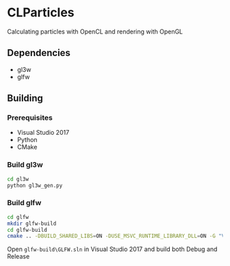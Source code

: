 # CLParticles

Calculating particles with OpenCL and rendering with OpenGL

## Dependencies

- gl3w
- glfw

## Building

### Prerequisites

- Visual Studio 2017
- Python
- CMake

### Build gl3w

```sh
cd gl3w
python gl3w_gen.py
```

### Build glfw

```sh
cd glfw
mkdir glfw-build
cd glfw-build
cmake .. -DBUILD_SHARED_LIBS=ON -DUSE_MSVC_RUNTIME_LIBRARY_DLL=ON -G "Visual Studio 15 2017 Win64"
```

Open ```glfw-build\GLFW.sln``` in Visual Studio 2017 and build both Debug and Release